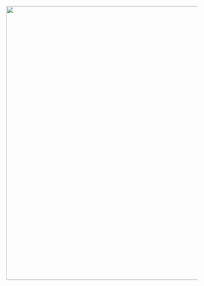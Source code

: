 <p align="center">
  <img width="1280" height="720" src="https://user-images.githubusercontent.com/50490953/59300464-450f7980-8c5d-11e9-9952-f84d708b4297.png">
</p>
